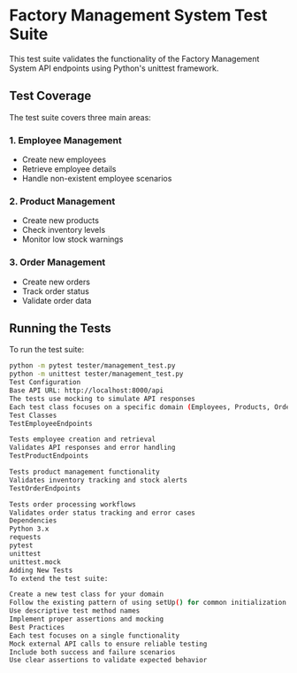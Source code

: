 # Factory Management System Test Suite

This test suite validates the functionality of the Factory Management System API endpoints using Python's unittest framework.

## Test Coverage

The test suite covers three main areas:

### 1. Employee Management
- Create new employees
- Retrieve employee details
- Handle non-existent employee scenarios

### 2. Product Management  
- Create new products
- Check inventory levels
- Monitor low stock warnings

### 3. Order Management
- Create new orders
- Track order status
- Validate order data

## Running the Tests

To run the test suite:

```bash
python -m pytest tester/management_test.py
python -m unittest tester/management_test.py
Test Configuration
Base API URL: http://localhost:8000/api
The tests use mocking to simulate API responses
Each test class focuses on a specific domain (Employees, Products, Orders)
Test Classes
TestEmployeeEndpoints

Tests employee creation and retrieval
Validates API responses and error handling
TestProductEndpoints

Tests product management functionality
Validates inventory tracking and stock alerts
TestOrderEndpoints

Tests order processing workflows
Validates order status tracking and error cases
Dependencies
Python 3.x
requests
pytest
unittest
unittest.mock
Adding New Tests
To extend the test suite:

Create a new test class for your domain
Follow the existing pattern of using setUp() for common initialization
Use descriptive test method names
Implement proper assertions and mocking
Best Practices
Each test focuses on a single functionality
Mock external API calls to ensure reliable testing
Include both success and failure scenarios
Use clear assertions to validate expected behavior
